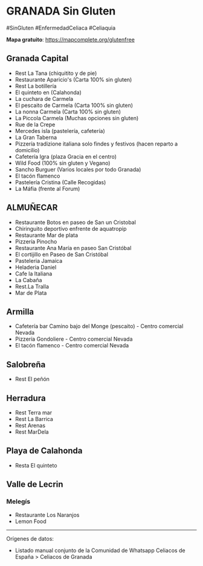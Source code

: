 # GRANADA Sin Gluten
#SinGluten #EnfermedadCeliaca #Celiaquia 

**Mapa gratuito**: https://mapcomplete.org/glutenfree

## Granada Capital
- Rest La Tana (chiquitito y de pie)
- Restaurante Aparicio's (Carta 100% sin gluten)
- Rest La botillería 
- El quinteto en (Calahonda)
- La cuchara de Carmela
- El pescaito de Carmela (Carta 100% sin gluten)
- La nonna Carmela (Carta 100% sin gluten)
- La Piccola Carmela (Muchas opciones sin gluten)
- Rue de la Crepe
- Mercedes isla (pastelería, cafetería)
- La Gran Taberna
- Pizzería tradizione italiana solo findes y festivos (hacen reparto a domicilio)
- Cafetería Igra (plaza Gracia en el centro)
- Wild Food (100% sin gluten y Vegano)
- Sancho Burguer (Varios locales por todo Granada)
- El tacón flamenco
- Pastelería Cristina (Calle Recogidas)
- La Máfia (frente al Forum)

## ALMUÑECAR
- Restaurante Botos en paseo de San un Cristobal
- Chiringuito deportivo enfrente de aquatropip
- Restaurante  Mar de plata
- Pizzería Pinocho
- Restaurante Ana María en paseo San Cristóbal
- El cortijillo en Paseo de San Cristóbal
- Pasteleria Jamaica
- Heladeria Daniel
- Cafe la Italiana
- La Cabaña
- Rest.La Tralla
- Mar de Plata

## Armilla
- Cafetería bar Camino bajo del Monge (pescaito) - Centro comercial Nevada
- Pizzería Gondoliere - Centro comercial Nevada
- El tacón flamenco - Centro comercial Nevada

## Salobreña
- Rest El peñón

## Herradura
- Rest Terra mar
- Rest La Barrica
- Rest Arenas
- Rest MarDela 

## Playa de Calahonda
- Resta El quinteto 

## Valle de Lecrin
### Melegís
- Restaurante Los Naranjos
- Lemon Food

___
Orígenes de datos:
- Listado manual conjunto de la Comunidad de Whatsapp Celiacos de España > Celiacos de Granada